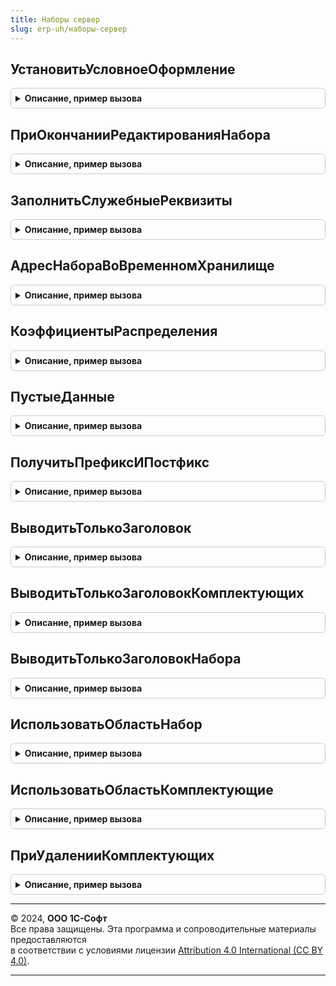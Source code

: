 ```yaml
---
title: Наборы сервер
slug: erp-uh/наборы-сервер
---
```



## УстановитьУсловноеОформление
<details style="margin: 1em 0; padding: 0.5em; border: 1px solid #ccc; border-radius: 6px;">

<summary style="font-weight: bold; cursor: pointer;">Описание, пример вызова</summary>

```bsl

// Процедура устанавливает условное оформление для механизма Наборов
//
// Параметры:
//  Форма - ФормаКлиентскогоПриложения - Форма, в которой нужно установить условное оформление, должна содержать:
//    * Объект - ДокументОбъект
//  ИмяТЧ - Строка - Имя табличной части
//  ТЧФормы - Булево - ТЧ это реквизит формы.
//
Процедура УстановитьУсловноеОформление(Форма, ИмяТЧ, ТЧФормы = Ложь) Экспорт
```

Пример вызова
```bsl
НаборыСервер.УстановитьУсловноеОформление(Форма, ИмяТЧ, ТЧФормы);
```
</details>

## ПриОкончанииРедактированияНабора
<details style="margin: 1em 0; padding: 0.5em; border: 1px solid #ccc; border-radius: 6px;">

<summary style="font-weight: bold; cursor: pointer;">Описание, пример вызова</summary>

```bsl


// Процедура должна вызываться при окончании редактирования набора
// в форме редактирования набора.
//
// Параметры:
//  Форма - ФормаКлиентскогоПриложения
//  ИмяТЧ - Строка - Имя табличной части
//  Параметры - Структура:
//  * Данные - ТаблицаЗначений
//  * СтруктураДействийСИзмененнымиСтроками - Структура
//  * СтруктураДействийСДобавленнымиСтроками - Структура
//  * КолонкиНабора - Массив из Строка
//  * СоответствиеИменКолонок - Соответствие из КлючИЗначение:
//    ** Ключ - Строка
//    ** Значение - Строка
//  * СверхЗаказа - Булево,
//                - Неопределено
//
Процедура ПриОкончанииРедактированияНабора(Форма, ИмяТЧ = "Товары", Параметры) Экспорт
```

Пример вызова
```bsl
НаборыСервер.ПриОкончанииРедактированияНабора(Форма, ИмяТЧ, Параметры) 
```
</details>

## ЗаполнитьСлужебныеРеквизиты
<details style="margin: 1em 0; padding: 0.5em; border: 1px solid #ccc; border-radius: 6px;">

<summary style="font-weight: bold; cursor: pointer;">Описание, пример вызова</summary>

```bsl

// Процедура должна вызываться при чтении или создании формы на сервере
//
// Параметры:
//  Форма - ФормаКлиентскогоПриложения -
//  ИмяТЧ - Строка - Имя табличной части
//  ТЧТаблицаЗначенийФормы - Булево -
//
Процедура ЗаполнитьСлужебныеРеквизиты(Форма, ИмяТЧ = "Товары", ТЧТаблицаЗначенийФормы = Ложь) Экспорт
```

Пример вызова
```bsl
НаборыСервер.ЗаполнитьСлужебныеРеквизиты(Форма, ИмяТЧ, ТЧТаблицаЗначенийФормы);
```
</details>

## АдресНабораВоВременномХранилище
<details style="margin: 1em 0; padding: 0.5em; border: 1px solid #ccc; border-radius: 6px;">

<summary style="font-weight: bold; cursor: pointer;">Описание, пример вызова</summary>

```bsl

// Возвращает адрес набора во временном хранилище для
// последующего редактирования набора во временном хранилище.
//
// Параметры:
//  Форма - ФормаКлиентскогоПриложения -
//  Параметры - Структура - Параметры
//  ИмяТЧ - Строка - Имя табличной части
//
// Возвращаемое значение:
//  Строка - Адрес во временном хранилище.
//
Функция АдресНабораВоВременномХранилище(Форма, Параметры, ИмяТЧ = "Товары") Экспорт
```

Пример вызова
```bsl
Результат = НаборыСервер.АдресНабораВоВременномХранилище(Форма, Параметры, ИмяТЧ);
```
</details>

## КоэффициентыРаспределения
<details style="margin: 1em 0; padding: 0.5em; border: 1px solid #ccc; border-radius: 6px;">

<summary style="font-weight: bold; cursor: pointer;">Описание, пример вызова</summary>

```bsl

// Возвращает таблицу коэффициентов распределения цены набора на комплектующие
//
// Параметры:
//  ТабличнаяЧасть - ФормаКлиентскогоПриложения - Форма.
//  Параметры - Структура - Параметры распределения.
//
// Возвращаемое значение:
//  ТаблицаЗначений - Таблица коэффициентов распределения цены набора на комплектующие.
//
Функция КоэффициентыРаспределения(ТабличнаяЧасть, Параметры) Экспорт
```

Пример вызова
```bsl
Результат = НаборыСервер.КоэффициентыРаспределения(ТабличнаяЧасть, Параметры) 
```
</details>

## ПустыеДанные
<details style="margin: 1em 0; padding: 0.5em; border: 1px solid #ccc; border-radius: 6px;">

<summary style="font-weight: bold; cursor: pointer;">Описание, пример вызова</summary>

```bsl

// Возвращает пустые значения параметров подсистемы.
//
// Возвращаемое значение:
//  Структура - Пустые значения параметров.
Функция ПустыеДанные() Экспорт
```

Пример вызова
```bsl
Результат = НаборыСервер.ПустыеДанные() 
```
</details>

## ПолучитьПрефиксИПостфикс
<details style="margin: 1em 0; padding: 0.5em; border: 1px solid #ccc; border-radius: 6px;">

<summary style="font-weight: bold; cursor: pointer;">Описание, пример вызова</summary>

```bsl

// Возвращает префикс и постфикс наименования для вывода в печатных формах
//
// Параметры:
//  СтрокаТовары - Структура - Строка таблицы
//  ИспользоватьНаборы - Булево - Значение ФО "ИспользоватьНаборы".
//
// Возвращаемое значение:
//  Структура - префикс и постфикс.
Функция ПолучитьПрефиксИПостфикс(СтрокаТовары, ИспользоватьНаборы) Экспорт
```

Пример вызова
```bsl
Результат = НаборыСервер.ПолучитьПрефиксИПостфикс(СтрокаТовары, ИспользоватьНаборы) 
```
</details>

## ВыводитьТолькоЗаголовок
<details style="margin: 1em 0; padding: 0.5em; border: 1px solid #ccc; border-radius: 6px;">

<summary style="font-weight: bold; cursor: pointer;">Описание, пример вызова</summary>

```bsl

// Возвращает Истина, если СтрокаТовара должна отображаться с пустыми данными в колонках
// за исключением наименования.
//
// Параметры:
//  СтрокаТовары - Структура - Строка таблицы.
//  ИспользоватьНаборы - Булево - Значение ФО "ИспользоватьНаборы".
//
// Возвращаемое значение:
//  Булево - СтрокаТовара должна отображаться с пустыми данными в колонках
//           за исключением наименования.
Функция ВыводитьТолькоЗаголовок(СтрокаТовары, ИспользоватьНаборы) Экспорт
```

Пример вызова
```bsl
Результат = НаборыСервер.ВыводитьТолькоЗаголовок(СтрокаТовары, ИспользоватьНаборы) 
```
</details>

## ВыводитьТолькоЗаголовокКомплектующих
<details style="margin: 1em 0; padding: 0.5em; border: 1px solid #ccc; border-radius: 6px;">

<summary style="font-weight: bold; cursor: pointer;">Описание, пример вызова</summary>

```bsl

// Возвращает Истина, если СтрокаТовара должна отображаться с пустыми данными в колонках
// за исключением наименования и данная строка - Комплектующие набора.
//
// Параметры:
//  СтрокаТовары - Структура - Строка таблицы.
//  ИспользоватьНаборы - Булево - Значение ФО "ИспользоватьНаборы".
//
// Возвращаемое значение:
//  Булево -
Функция ВыводитьТолькоЗаголовокКомплектующих(СтрокаТовары, ИспользоватьНаборы) Экспорт
```

Пример вызова
```bsl
Результат = НаборыСервер.ВыводитьТолькоЗаголовокКомплектующих(СтрокаТовары, ИспользоватьНаборы) 
```
</details>

## ВыводитьТолькоЗаголовокНабора
<details style="margin: 1em 0; padding: 0.5em; border: 1px solid #ccc; border-radius: 6px;">

<summary style="font-weight: bold; cursor: pointer;">Описание, пример вызова</summary>

```bsl

// Возвращает Истина, если СтрокаТовара должна отображаться с пустыми данными в колонках
// за исключением наименования и данная строка - Набор.
//
// Параметры:
//  СтрокаТовары - Структура - Строка таблицы.
//  ИспользоватьНаборы - Булево - Значение ФО "ИспользоватьНаборы".
//
// Возвращаемое значение:
//  Булево - СтрокаТовара должна отображаться с пустыми данными в колонках
//           за исключением наименования и данная строка - Набор.
//
Функция ВыводитьТолькоЗаголовокНабора(СтрокаТовары, ИспользоватьНаборы) Экспорт
```

Пример вызова
```bsl
Результат = НаборыСервер.ВыводитьТолькоЗаголовокНабора(СтрокаТовары, ИспользоватьНаборы) 
```
</details>

## ИспользоватьОбластьНабор
<details style="margin: 1em 0; padding: 0.5em; border: 1px solid #ccc; border-radius: 6px;">

<summary style="font-weight: bold; cursor: pointer;">Описание, пример вызова</summary>

```bsl

// Возвращает Истина, если область набора должна быть использована в печатной форме
//
// Параметры:
//  СтрокаТовары - Структура - СтрокаТаблицы.
//  ИспользоватьНаборы - Булево - Значение ФО "ИспользоватьНаборы".
//
// Возвращаемое значение:
//  Булево - область набора должна быть использована в печатной форме.
//
Функция ИспользоватьОбластьНабор(СтрокаТовары, ИспользоватьНаборы) Экспорт
```

Пример вызова
```bsl
Результат = НаборыСервер.ИспользоватьОбластьНабор(СтрокаТовары, ИспользоватьНаборы) 
```
</details>

## ИспользоватьОбластьКомплектующие
<details style="margin: 1em 0; padding: 0.5em; border: 1px solid #ccc; border-radius: 6px;">

<summary style="font-weight: bold; cursor: pointer;">Описание, пример вызова</summary>

```bsl

// Возвращает Истина, если область комплектующих должна быть использована в печатной форме.
//
// Параметры:
//  СтрокаТовары - Структура - Строка таблицы.
//  ИспользоватьНаборы - Булево - Значение ФО "ИспользоватьНаборы".
//
// Возвращаемое значение:
//  Булево - область комплектующих должна быть использована в печатной форме.
//
Функция ИспользоватьОбластьКомплектующие(СтрокаТовары, ИспользоватьНаборы) Экспорт
```

Пример вызова
```bsl
Результат = НаборыСервер.ИспользоватьОбластьКомплектующие(СтрокаТовары, ИспользоватьНаборы) 
```
</details>

## ПриУдаленииКомплектующих
<details style="margin: 1em 0; padding: 0.5em; border: 1px solid #ccc; border-radius: 6px;">

<summary style="font-weight: bold; cursor: pointer;">Описание, пример вызова</summary>

```bsl

// Процедура обработчик события ПриУдалении
//
// Параметры:
//  Форма     - ФормаКлиентскогоПриложения -
//  ИмяТЧ     - Строка - Имя табличной части
//  Параметры - Структура - (Наборы, Прочее).
//
Процедура ПриУдаленииКомплектующих(Форма, ИмяТЧ, Параметры) Экспорт
```

Пример вызова
```bsl
НаборыСервер.ПриУдаленииКомплектующих(Форма, ИмяТЧ, Параметры) 
```
</details>

---

© 2024, **ООО 1С-Софт**  
Все права защищены. Эта программа и сопроводительные материалы предоставляются  
в соответствии с условиями лицензии [Attribution 4.0 International (CC BY 4.0)](https://creativecommons.org/licenses/by/4.0/legalcode).

---
